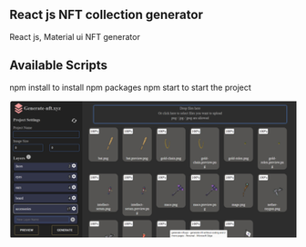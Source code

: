 ## React js NFT collection generator

React js, Material ui NFT generator

## Available Scripts

npm install to install npm packages
npm start to start the project

![alt text](https://raw.githubusercontent.com/naveenAvi/NFT-generator/main/Screenshot%202023-09-05%20200752.png?raw=true)
